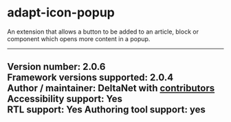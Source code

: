 adapt-icon-popup
===============

An extension that allows a button to be added to an article, block or component which opens more content in a popup.

----------------------------
**Version number:**  2.0.6     
**Framework versions supported:**  2.0.4    
**Author / maintainer:** DeltaNet with [contributors](https://github.com/deltanet/adapt-icon-popup/graphs/contributors)     
**Accessibility support:** Yes  
**RTL support:** Yes
**Authoring tool support:** yes
----------------------------

